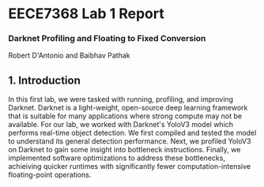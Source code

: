 # EECE7368 Lab 1 Report

### Darknet Profiling and Floating to Fixed Conversion

Robert D'Antonio and Baibhav Pathak

## 1. Introduction

In this first lab, we were tasked with running, profiling, and improving Darknet. Darknet is a light-weight, open-source deep learning framework that is suitable for many applications where strong compute may not be available. For our lab, we worked with Darknet's YoloV3 model which performs real-time object detection. We first compiled and tested the model to understand its general detection performance. Next, we profiled YoloV3 on Darknet to gain some insight into bottleneck instructions. Finally, we implemented software optimizations to address these bottlenecks, achieiving quicker runtimes with significantly fewer computation-intensive floating-point operations. 
